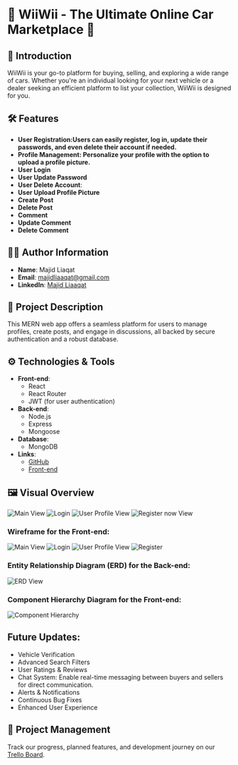 # 🚗 WiiWii - The Ultimate Online Car Marketplace 🚗

## 🌟 Introduction

WiiWii is your go-to platform for buying, selling, and exploring a wide range of cars. Whether you're an individual looking for your next vehicle or a dealer seeking an efficient platform to list your collection, WiiWii is designed for you.

## 🛠 Features

- **User Registration:Users can easily register, log in, update their passwords, and even delete their account if needed.**
- **Profile Management: Personalize your profile with the option to upload a profile picture.**
- **User Login**
- **User Update Password**
- **User Delete Account**:
- **User Upload Profile Picture**
- **Create Post**
- **Delete Post**
- **Comment**
- **Update Comment**
- **Delete Comment**

## 🙋‍♂️ Author Information

- **Name**: Majid Liaqat
- **Email**: [majidliaaqat@gmail.com](mailto:majidliaaqat@gmail.com)
- **LinkedIn**: [Majid Liaaqat](https://www.linkedin.com/in/majidliaaqat)

## 📜 Project Description

This MERN web app offers a seamless platform for users to manage profiles, create posts, and engage in discussions, all backed by secure authentication and a robust database.

## ⚙️ Technologies & Tools

- **Front-end**:
  - React
  - React Router
  - JWT (for user authentication)
- **Back-end**:
  - Node.js
  - Express
  - Mongoose
- **Database**:
  - MongoDB
- **Links**:
  - [GitHub](https://github.com/majidliaaqat)
  - [Front-end](https://github.com/majidliaaqat/wiiwii-server/)

## 🖼 Visual Overview

![Main View](./Public/4.png)
![Login](./Public/66.png)
![User Profile View](./Public/2.png)
![Register now View](./Public/3.png)

### Wireframe for the Front-end:

![Main View](./Public/Main.png)
![Login](./Public/LOGIN.png)
![User Profile View](./Public/User%20Profile.png)
![Register](./Public/REGISTER%20.png)

### Entity Relationship Diagram (ERD) for the Back-end:

![ERD View](./Public/ERD.png)

### Component Hierarchy Diagram for the Front-end:

![Component Hierarchy](./Public/Component%20Hierarchy%20Diagram.png)

## Future Updates:

- Vehicle Verification
- Advanced Search Filters
- User Ratings & Reviews
- Chat System: Enable real-time messaging between buyers and sellers for direct communication.
- Alerts & Notifications
- Continuous Bug Fixes
- Enhanced User Experience

## 📌 Project Management

Track our progress, planned features, and development journey on our [Trello Board](https://trello.com/b/nuHI8ar3/wiiwii).
